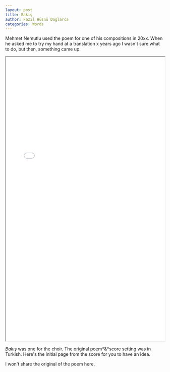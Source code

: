 ```yaml
---
layout: post
title: Bakış
author: Fazıl Hüsnü Dağlarca
categories: Words
---
```


Mehmet Nemutlu used the poem for one of his compositions in 20xx. When he asked me to try my hand at a translation x years ago
I wasn't sure what to do, but then, something came up. 



<iframe src="{{ site.baseurl }}/images/look.pdf" width="100%" height="900em"></iframe>

*Bakış* was one for the choir. The original poem*&*score setting was in Turkish. Here's the initial page from the score for you to have an idea.

I won't share the original of the poem here.